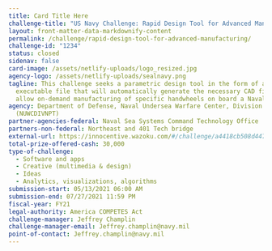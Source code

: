```yaml
---
title: Card Title Here
challenge-title: "US Navy Challenge: Rapid Design Tool for Advanced Manufacturing"
layout: front-matter-data-markdownify-content
permalink: /challenge/rapid-design-tool-for-advanced-manufacturing/
challenge-id: "1234"
status: closed
sidenav: false
card-image: /assets/netlify-uploads/logo_resized.jpg
agency-logo: /assets/netlify-uploads/sealnavy.png
tagline: This challenge seeks a parametric design tool in the form of an
  executable file that will automatically generate the necessary CAD files to
  allow on-demand manufacturing of specific handwheels on board a Naval ship.
agency: Department of Defense, Naval Undersea Warfare Center, Division Newport
  (NUWCDIVNPT)
partner-agencies-federal: Naval Sea Systems Command Technology Office
partners-non-federal: Northeast and 401 Tech bridge
external-url: https://innocentive.wazoku.com/#/challenge/a4418cb508d447d6b01fa1fae40a1bde
total-prize-offered-cash: 30,000
type-of-challenge:
  - Software and apps
  - Creative (multimedia & design)
  - Ideas
  - Analytics, visualizations, algorithms
submission-start: 05/13/2021 06:00 AM
submission-end: 07/27/2021 11:59 PM
fiscal-year: FY21
legal-authority: America COMPETES Act
challenge-manager: Jeffrey Champlin
challenge-manager-email: Jeffrey.champlin@navy.mil
point-of-contact: Jeffrey.champlin@navy.mil
---
```

